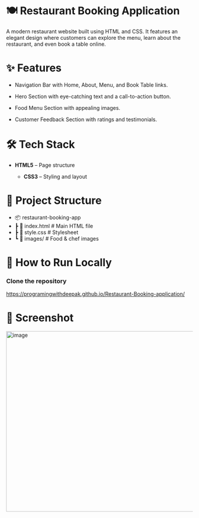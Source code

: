 # 🍽 Restaurant Booking Application
A modern restaurant website built using HTML and CSS.
It features an elegant design where customers can explore the menu, learn about the restaurant, and even book a table online.

# ✨ Features
 - Navigation Bar with Home, About, Menu, and Book Table links.

 - Hero Section with eye-catching text and a call-to-action button.

 - Food Menu Section with appealing images.

 - Customer Feedback Section with ratings and testimonials.

# 🛠 Tech Stack
 - **HTML5** – Page structure

   - **CSS3** – Styling and layout

# 📂 Project Structure
 - 📦 restaurant-booking-app
 -  ┣ 📜 index.html        # Main HTML file
 -  ┣ 📜 style.css         # Stylesheet
 -  ┗ 📂 images/           # Food & chef images
# 🚀 How to Run Locally
### Clone the repository
https://programingwithdeepak.github.io/Restaurant-Booking-application/


# 📸 Screenshot
<img width="958" height="486" alt="image" src="https://github.com/user-attachments/assets/1d48526c-ad6b-4367-9860-4b1ca87cf74b" />

